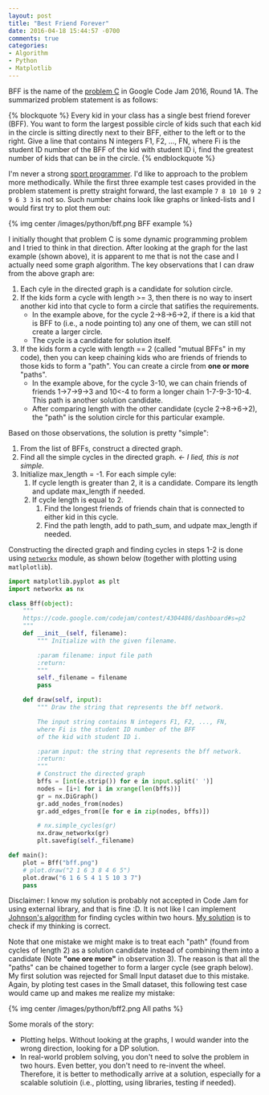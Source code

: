 ```yaml
---
layout: post
title: "Best Friend Forever"
date: 2016-04-18 15:44:57 -0700
comments: true
categories: 
- Algorithm
- Python
- Matplotlib
---
```


BFF is the name of the [problem C](https://code.google.com/codejam/contest/4304486/dashboard#s=p2) in Google Code Jam 2016, Round 1A. 
The summarized problem statement is as follows:

{% blockquote %}
Every kid in your class has a single best friend forever (BFF).
You want to form the largest possible circle of kids such that each kid in the circle is sitting directly next to their BFF, either to the left or to the right.
Give a line that contains N integers F1, F2, ..., FN, where Fi is the student ID number of the BFF of the kid with student ID i, find the greatest number of kids that can be in the circle.
{% endblockquote %}

I'm never a strong [sport programmer](https://en.wikipedia.org/wiki/Competitive_programming).
I'd like to approach to the problem more methodically. 
While the first three example test cases provided in the problem statement is pretty straight forward, the last example `7 8 10 10 9 2 9 6 3 3` is not so.
Such number chains look like graphs or linked-lists and I would first try to plot them out: 

{% img center /images/python/bff.png BFF example %}

I initially thought that problem C is some dynamic programming problem and I tried to think in that direction.
After looking at the graph for the last example (shown above), it is apparent to me that is not the case and I actually need some graph algorithm.
The key observations that I can draw from the above graph are:

1. Each cyle in the directed graph is a candidate for solution circle.
1. If the kids form a cycle with length >= 3, then there is no way to insert another kid into that cycle to form a circle that satifies the requirements.
   * In the example above, for the cycle 2->8->6->2, if there is a kid that is BFF to (i.e., a node pointing to) any one of them, we can still not create a larger circle.
   * The cycle is a candidate for solution itself.
1. If the kids form a cycle with length == 2 (called "mutual BFFs" in my code), then you can keep chaining kids who are friends of friends to those kids to form a "path". You can create a circle from **one or more** "paths".
   * In the example above, for the cycle 3-10, we can chain friends of friends 1->7->9->3 and 10<-4 to form a longer chain 1-7-9-3-10-4. This path is another solution candidate.
   * After comparing length with the other candidate (cycle 2->8->6->2), the "path" is the solution circle for this particular example.

Based on those observations, the solution is pretty "simple":

1. From the list of BFFs, construct a directed graph.
1. Find all the simple cycles in the directed graph. *<- I lied, this is not simple.*
1. Initialize max_length = -1. For each simple cyle:
   1. If cycle length is greater than 2, it is a candidate. Compare its length and update max_length if needed.
   1. If cycle length is equal to 2.
      1. Find the longest friends of friends chain that is connected to either kid in this cycle.
      1. Find the path length, add to path_sum, and udpate max_length if needed.

Constructing the directed graph and finding cycles in steps 1-2 is done using [`networkx`](http://networkx.readthedocs.org/en/stable/) module, as shown below (together with plotting using `matlplotlib`). 

``` python Construct and plot directed graph with networkx
import matplotlib.pyplot as plt
import networkx as nx

class Bff(object):
    """
    https://code.google.com/codejam/contest/4304486/dashboard#s=p2
    """
    def __init__(self, filename):
        """ Initialize with the given filename.

        :param filename: input file path
        :return:
        """
        self._filename = filename
        pass

    def draw(self, input):
        """ Draw the string that represents the bff network.

        The input string contains N integers F1, F2, ..., FN, 
        where Fi is the student ID number of the BFF
        of the kid with student ID i.

        :param input: the string that represents the bff network.
        :return:
        """
        # Construct the directed graph
        bffs = [int(e.strip()) for e in input.split(' ')]
        nodes = [i+1 for i in xrange(len(bffs))]
        gr = nx.DiGraph()
        gr.add_nodes_from(nodes)
        gr.add_edges_from([e for e in zip(nodes, bffs)])

        # nx.simple_cycles(gr)
        nx.draw_networkx(gr)
        plt.savefig(self._filename)

def main():
    plot = Bff("bff.png")
    # plot.draw("2 1 6 3 8 4 6 5")
    plot.draw("6 1 6 5 4 1 5 10 3 7")
    pass
```

Disclaimer: I know my solution is probably not accepted in Code Jam for using external library, and that is fine :D. 
It is not like I can implement [Johnson's algorithm](https://en.wikipedia.org/wiki/Johnson%27s_algorithm) for finding cycles within two hours.
[My solution](https://github.com/tdongsi/python/blob/master/CodeJam/codejam/y2016/codejam.py) is to check if my thinking is correct.

Note that one mistake we might make is to treat each "path" (found from cycles of length 2) as a solution candidate instead of combining them into a candidate (Note **"one ore more"** in observation 3).
The reason is that all the "paths" can be chained together to form a larger cycle (see graph below).
My first solution was rejected for Small Input dataset due to this mistake.
Again, by ploting test cases in the Small dataset, this following test case would came up and makes me realize my mistake:

{% img center /images/python/bff2.png All paths %}

Some morals of the story: 

* Plotting helps. Without looking at the graphs, I would wander into the wrong direction, looking for a DP solution.
* In real-world problem solving, you don't need to solve the problem in two hours. Even better, you don't need to re-invent the wheel. Therefore, it is better to methodically arrive at a solution, especially for a scalable solutioin (i.e., plotting, using libraries, testing if needed).
